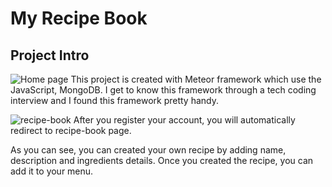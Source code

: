 # My Recipe Book

## Project Intro

![Home page]("https://github.com/cyang258/Recipe-book/blob/master/lib/image/Homepage.png")
This project is created with Meteor framework which use the JavaScript, MongoDB. I get to know this framework through a tech coding interview and I found this framework pretty handy.

![recipe-book]("https://github.com/cyang258/Recipe-book/blob/master/lib/image/RecipeBook.png")
After you register your account, you will automatically redirect to recipe-book page.

As you can see, you can created your own recipe by adding name, description and ingredients details. Once you created the recipe, you can add it to your menu.
